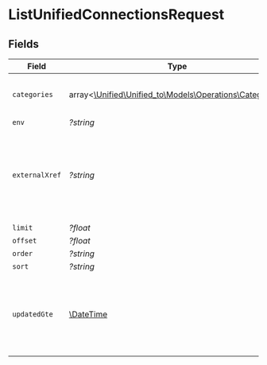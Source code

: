 # ListUnifiedConnectionsRequest


## Fields

| Field                                                                                            | Type                                                                                             | Required                                                                                         | Description                                                                                      |
| ------------------------------------------------------------------------------------------------ | ------------------------------------------------------------------------------------------------ | ------------------------------------------------------------------------------------------------ | ------------------------------------------------------------------------------------------------ |
| `categories`                                                                                     | array<[\Unified\Unified_to\Models\Operations\Categories](../../models/operations/Categories.md)> | :heavy_minus_sign:                                                                               | Filter the results on these categories                                                           |
| `env`                                                                                            | *?string*                                                                                        | :heavy_minus_sign:                                                                               | N/A                                                                                              |
| `externalXref`                                                                                   | *?string*                                                                                        | :heavy_minus_sign:                                                                               | Filter the results to only those integrations for your user referenced by this value             |
| `limit`                                                                                          | *?float*                                                                                         | :heavy_minus_sign:                                                                               | N/A                                                                                              |
| `offset`                                                                                         | *?float*                                                                                         | :heavy_minus_sign:                                                                               | N/A                                                                                              |
| `order`                                                                                          | *?string*                                                                                        | :heavy_minus_sign:                                                                               | N/A                                                                                              |
| `sort`                                                                                           | *?string*                                                                                        | :heavy_minus_sign:                                                                               | N/A                                                                                              |
| `updatedGte`                                                                                     | [\DateTime](https://www.php.net/manual/en/class.datetime.php)                                    | :heavy_minus_sign:                                                                               | Return only results whose updated date is equal or greater to this value                         |